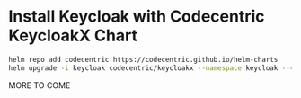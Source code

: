 # Install Keycloak with Codecentric KeycloakX Chart

```sh
helm repo add codecentric https://codecentric.github.io/helm-charts
helm upgrade -i keycloak codecentric/keycloakx --namespace keycloak --values $name.yaml
```

MORE TO COME